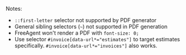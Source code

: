 Notes:

- `::first-letter` selector not supported by PDF generator
- General sibling selectors (`~`) not supported in PDF generation
- FreeAgent won't render a PDF with `font-size: 0;`
- Use selector `#invoice[data-url*="estimates"]` to target estimates specifically. `#invoice[data-url*="invoices"]` also works.
